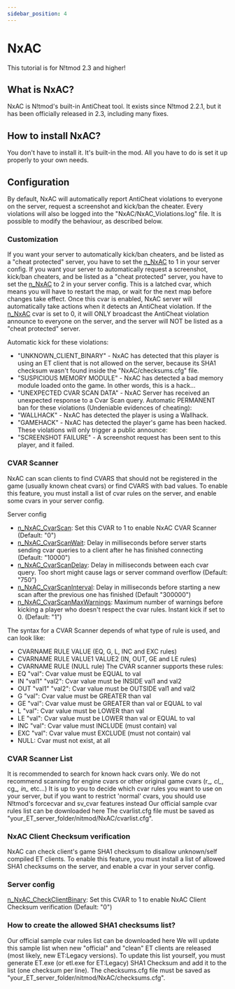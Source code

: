 ```yaml
---
sidebar_position: 4
---
```


# NxAC
This tutorial is for N!tmod 2.3 and higher!

## What is NxAC?
NxAC is N!tmod's built-in AntiCheat tool.
It exists since N!tmod 2.2.1, but it has been officially released in 2.3, including many fixes.

## How to install NxAC?
You don't have to install it. It's built-in the mod. All you have to do is set it up properly to your own needs.

## Configuration
By default, NxAC will automatically report AntiCheat violations to everyone on the server, request a screenshot and kick/ban the cheater.
Every violations will also be logged into the "NxAC/NxAC_Violations.log" file.
It is possible to modify the behaviour, as described below.

### Customization
If you want your server to automatically kick/ban cheaters, and be listed as a "cheat protected" server, you have to set the [n_NxAC](cvar-reference#n_NxAC) to 1 in your server config.
If you want your server to automatically request a screenshot, kick/ban cheaters, and be listed as a "cheat protected" server, you have to set the [n_NxAC](cvar-reference#n_NxAC) to 2 in your server config.
This is a latched cvar, which means you will have to restart the map, or wait for the next map before changes take effect.
Once this cvar is enabled, NxAC server will automatically take actions when it detects an AntiCheat violation.
If the [n_NxAC](cvar-reference#n_NxAC) cvar is set to 0, it will ONLY broadcast the AntiCheat violation announce to everyone on the server, and the server will NOT be listed as a "cheat protected" server.

Automatic kick for these violations:
* "UNKNOWN_CLIENT_BINARY" - NxAC has detected that this player is using an ET client that is not allowed on the server, because its SHA1 checksum wasn't found inside the "NxAC/checksums.cfg" file.
* "SUSPICIOUS MEMORY MODULE" - NxAC has detected a bad memory module loaded onto the game. In other words, this is a hack...
* "UNEXPECTED CVAR SCAN DATA" - NxAC Server has received an unexpected response to a Cvar Scan query.
Automatic PERMANENT ban for these violations (Undeniable evidences of cheating):
* "WALLHACK" - NxAC has detected the player is using a Wallhack.
* "GAMEHACK" - NxAC has detected the player's game has been hacked.
These violations will only trigger a public announce:
* "SCREENSHOT FAILURE" - A screenshot request has been sent to this player, and it failed.

### CVAR Scanner
NxAC can scan clients to find CVARS that should not be registered in the game (usually known cheat cvars) or find CVARS with bad values.
To enable this feature, you must install a list of cvar rules on the server, and enable some cvars in your server config.

Server config
* [n_NxAC_CvarScan](cvar-reference#n_NxAC_CvarScan): Set this CVAR to 1 to enable NxAC CVAR Scanner (Default: "0")
* [n_NxAC_CvarScanWait](cvar-reference#n_NxAC_CvarScanWait): Delay in milliseconds before server starts sending cvar queries to a client after he has finished connecting (Default: "10000")
* [n_NxAC_CvarScanDelay](cvar-reference#n_NxAC_CvarScanDelay): Delay in milliseconds between each cvar query. Too short might cause lags or server command overflow (Default: "750")
* [n_NxAC_CvarScanInterval](cvar-reference#n_NxAC_CvarScanInterval): Delay in milliseconds before starting a new scan after the previous one has finished (Default "300000")
* [n_NxAC_CvarScanMaxWarnings](cvar-reference#n_NxAC_CvarScanMaxWarnings): Maximum number of warnings before kicking a player who doesn't respect the cvar rules. Instant kick if set to 0. (Default: "1")

The syntax for a CVAR Scanner depends of what type of rule is used, and can look like:
* CVARNAME RULE VALUE (EQ, G, L, INC and EXC rules)
* CVARNAME RULE VALUE1 VALUE2 (IN, OUT, GE and LE rules)
* CVARNAME RULE (NULL rule)
The CVAR scanner supports these rules:
* EQ "val": Cvar value must be EQUAL to val
* IN "val1" "val2": Cvar value must be INSIDE val1 and val2
* OUT "val1" "val2": Cvar value must be OUTSIDE val1 and val2
* G "val": Cvar value must be GREATER than val
* GE "val": Cvar value must be GREATER than val or EQUAL to val
* L "val": Cvar value must be LOWER than val
* LE "val": Cvar value must be LOWER than val or EQUAL to val
* INC "val": Cvar value must INCLUDE (must contain) val
* EXC "val": Cvar value must EXCLUDE (must not contain) val
* NULL: Cvar must not exist, at all

### CVAR Scanner List
It is recommended to search for known hack cvars only.
We do not recommend scanning for engine cvars or other original game cvars (r_*, cl_*, cg_*, in_* etc...)
It is up to you to decide which cvar rules you want to use on your server, but if you want to restrict 'normal' cvars, you should use N!tmod's forcecvar and sv_cvar features instead
Our official sample cvar rules list can be downloaded here
The cvarlist.cfg file must be saved as "your_ET_server_folder/nitmod/NxAC/cvarlist.cfg".

### NxAC Client Checksum verification
NxAC can check client's game SHA1 checksum to disallow unknown/self compiled ET clients.
To enable this feature, you must install a list of allowed SHA1 checksums on the server, and enable a cvar in your server config.

### Server config
[n_NxAC_CheckClientBinary](cvar-reference#n_NxAC_CheckClientBinary): Set this CVAR to 1 to enable NxAC Client Checksum verification (Default: "0")

### How to create the allowed SHA1 checksums list?
Our official sample cvar rules list can be downloaded here
We will update this sample list when new "official" and "clean" ET clients are released (most likely, new ET:Legacy versions).
To update this list yourself, you must generate ET.exe (or etl.exe for ET:Legacy) SHA1 Checksum and add it to the list (one checksum per line).
The checksums.cfg file must be saved as "your_ET_server_folder/nitmod/NxAC/checksums.cfg".
